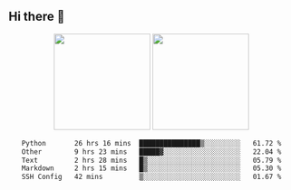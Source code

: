 ## Hi there 👋
<div align="center">
<span>  </span>
<img height="170px" src="https://github-readme-stats.vercel.app/api?username=LZvoid&show_icons=true&count_private==true&v=3" /><span>        </span><img height="170px" src="https://github-readme-stats.vercel.app/api/top-langs/?username=LZvoid&layout=compact&langs_count=8&v=3" />
<span>  </span>
</div>
<div align="center">

<!--START_SECTION:waka-->

```txt
Python       26 hrs 16 mins  ███████████████▒░░░░░░░░░   61.72 %
Other        9 hrs 23 mins   █████▓░░░░░░░░░░░░░░░░░░░   22.04 %
Text         2 hrs 28 mins   █▒░░░░░░░░░░░░░░░░░░░░░░░   05.79 %
Markdown     2 hrs 15 mins   █▒░░░░░░░░░░░░░░░░░░░░░░░   05.30 %
SSH Config   42 mins         ▒░░░░░░░░░░░░░░░░░░░░░░░░   01.67 %
```

<!--END_SECTION:waka-->
</div>
